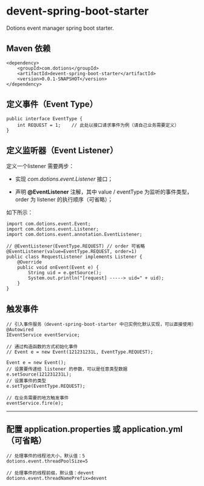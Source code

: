 # devent-spring-boot-starter
Dotions event manager spring boot starter.


## Maven 依赖
```
<dependency>
    <groupId>com.dotions</groupId>
    <artifactId>devent-spring-boot-starter</artifactId>
    <version>0.0.1-SNAPSHOT</version>
</dependency>
```

## 定义事件（Event Type）
```
public interface EventType {
	int REQUEST = 1;    // 此处以接口请求事件为例（请自己业务需要定义）
}
```

## 定义监听器（Event Listener）
定义一个listener 需要两步：

* 实现 *com.dotions.event.Listener* 接口；

* 声明 **@EventListener** 注解，其中 value / eventType 为监听的事件类型，order 为 listener 的执行顺序（可省略）；


如下所示：
```
import com.dotions.event.Event;
import com.dotions.event.Listener;
import com.dotions.event.annotation.EventListener;

// @EventListener(EventType.REQUEST) // order 可省略
@EventListener(value=EventType.REQUEST, order=1)
public class RequestListener implements Listener {
	@Override
	public void onEvent(Event e) {
		String uid = e.getSource();
		System.out.println("[request] -----> uid=" + uid);
	}
}
```

## 触发事件
```
// 引入事件服务（devent-spring-boot-starter 中已实例化默认实现，可以直接使用）
@Autowired
IEventService eventService;

// 通过构造函数的方式初始化事件
// Event e = new Event(121231231L, EventType.REQUEST);

Event e = new Event();
// 设置要传递给 listener 的参数，可以是任意类型数据
e.setSource(121231231L);
// 设置事件的类型
e.setType(EventType.REQUEST);

// 在业务需要的地方触发事件
eventService.fire(e);
```

---

## 配置 application.properties 或 application.yml（可省略）
```
// 处理事件的线程池大小，默认值：5
dotions.event.threadPoolSize=5

// 处理事件的线程前缀，默认值：devent
dotions.event.threadNamePrefix=devent
```